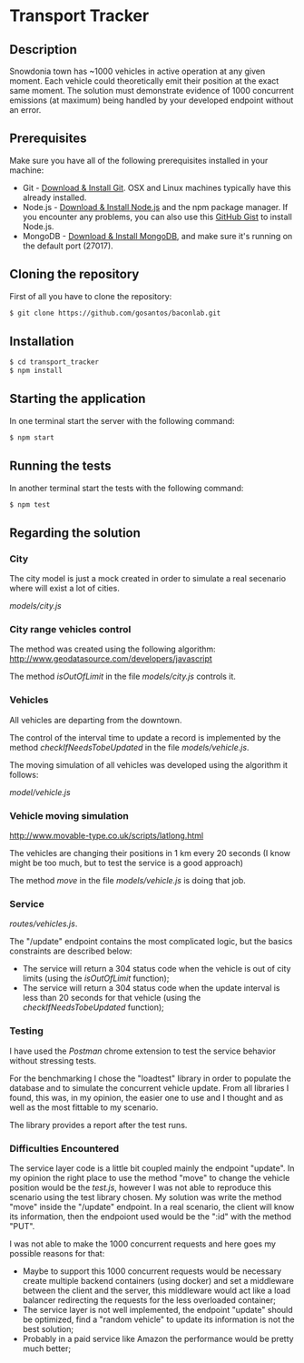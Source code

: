 # Transport Tracker

## Description
Snowdonia town has ~1000 vehicles in active operation at any given moment. Each vehicle could theoretically emit their position at the exact same moment. The solution must demonstrate evidence of 1000 concurrent emissions (at maximum) being handled by your developed endpoint without an error.

## Prerequisites

Make sure you have all of the following prerequisites installed in your machine:

* Git - [Download & Install Git](https://git-scm.com/downloads). OSX and Linux machines typically have this already installed.
* Node.js - [Download & Install Node.js](https://nodejs.org/en/download/) and the npm package manager. If you encounter any problems, you can also use this [GitHub Gist](https://gist.github.com/isaacs/579814) to install Node.js.
* MongoDB - [Download & Install MongoDB](http://www.mongodb.org/downloads), and make sure it's running on the default port (27017).

## Cloning the repository

First of all you have to clone the repository:

```bash
$ git clone https://github.com/gosantos/baconlab.git
```

## Installation

```bash
$ cd transport_tracker
$ npm install
```

## Starting the application

In one terminal start the server with the following command:

```bash
$ npm start
```

## Running the tests

In another terminal start the tests with the following command:

```bash
$ npm test
```
## Regarding the solution

### City

The city model is just a mock created in order to simulate a real secenario where will exist a lot of cities.

*models/city.js*

### City range vehicles control

The method was created using the following algorithm: 
http://www.geodatasource.com/developers/javascript

The method *isOutOfLimit* in the file *models/city.js* controls it.

### Vehicles

All vehicles are departing from the downtown.

The control of the interval time to update a record is implemented by the method *checkIfNeedsTobeUpdated* in the file *models/vehicle.js*.

The moving simulation of all vehicles was developed using the algorithm  it follows:

*model/vehicle.js*

### Vehicle moving simulation

http://www.movable-type.co.uk/scripts/latlong.html

The vehicles are changing their positions in 1 km every 20 seconds (I know might be too much, but to test the service is a good approach)

The method *move* in the file *models/vehicle.js* is doing that job.

### Service

*routes/vehicles.js*.

The "/update" endpoint contains the most complicated logic, but the basics constraints are described below: 

* The service will return a 304 status code when the vehicle is out of city limits (using the *isOutOfLimit* function);
* The service will return a 304 status code when the update interval is less than 20 seconds for that vehicle (using the *checkIfNeedsTobeUpdated* function);

### Testing 

I have used the *Postman* chrome extension to test the service behavior without stressing tests.

For the benchmarking I chose the "loadtest" library in order to populate the database and to simulate the concurrent vehicle update.
From all libraries I found, this was, in my opinion, the easier one to use and I thought and as well as the most fittable to my scenario.

The library provides a report after the test runs.

### Difficulties Encountered

The service layer code is a little bit coupled mainly the endpoint "update". In my opinion the right place to use the method "move" to change the vehicle position would be the *test.js*, however I was not able to reproduce this scenario using the test library chosen.
My solution was write the method "move" inside the "/update" endpoint. In a real scenario, the client will know its information, then the endpoiont used would be the ":id" with the method "PUT".

I was not able to make the 1000 concurrent requests and here goes my possible reasons for that:

* Maybe to support this 1000 concurrent requests would be necessary create multiple backend containers (using docker) and set a middleware between the client and the server, this middleware would act like a load balancer redirecting the requests for the less overloaded container;
* The service layer is not well implemented, the endpoint "update" should be optimized, find a "random vehicle" to update its information is not the best solution;
* Probably in a paid service like Amazon the performance would be pretty much better;
